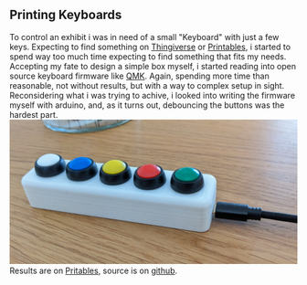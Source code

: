 ## Printing Keyboards
To control an exhibit i was in need of a small "Keyboard" with just a few keys. Expecting to find something on [Thingiverse](https://www.thingiverse.com/) or [Printables](https://www.printables.com/), i started to spend way too much time expecting to find something that fits my needs. Accepting my fate to design a simple box myself, i started reading into open source keyboard firmware like [QMK](https://qmk.fm/). Again, spending more time than reasonable, not without results, but with a way to complex setup in sight. Reconsidering what i was trying to achive, i looked into writing the firmware myself with arduino, and, as it turns out, debouncing the buttons was the hardest part. 
![finished project](https://github.com/dschie/5buttonKeyboard/blob/main/5%20Button%20Keyboard.jpg)
Results are on [Pritables](https://www.printables.com/model/468388-5-button-keyboard), source is on [github](https://github.com/dschie/5buttonKeyboard).
